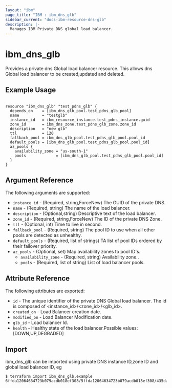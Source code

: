 ```yaml
---
layout: "ibm"
page_title: "IBM : ibm_dns_glb"
sidebar_current: "docs-ibm-resource-dns-glb"
description: |-
  Manages IBM Private DNS global load balancer.
---
```


# ibm_dns_glb

Provides a private dns Global load balancer resource. This allows dns Global load balancer to be created,updated and deleted.

## Example Usage

```hcl

resource "ibm_dns_glb" "test_pdns_glb" {
  depends_on    = [ibm_dns_glb_pool.test_pdns_glb_pool]
  name          = "testglb"
  instance_id   = ibm_resource_instance.test_pdns_instance.guid
  zone_id       = ibm_dns_zone.test_pdns_glb_zone.zone_id
  description   = "new glb"
  ttl           = 120
  fallback_pool = ibm_dns_glb_pool.test_pdns_glb_pool.pool_id
  default_pools = [ibm_dns_glb_pool.test_pdns_glb_pool.pool_id]
  az_pools {
    availability_zone = "us-south-1"
    pools             = [ibm_dns_glb_pool.test_pdns_glb_pool.pool_id]
  }
}

```

## Argument Reference

The following arguments are supported:

- `instance_id` - (Required, string,ForceNew) The GUID of the private DNS.
- `name` - (Required, string) The name of the load balancer.
- `description` - (Optional,string) Descriptive text of the load balancer.
- `zone_id` - (Required, string,ForceNew) The ID of the private DNS Zone.
- `ttl` - (Optional, int) Time to live in second.
- `fallback_pool` - (Required, string) The pool ID to use when all other pools are detected as unhealthy.
- `default_pools` - (Required, list of strings) TA list of pool IDs ordered by their failover priority.
- `az_pools` - (Optional, set) Map availability zones to pool ID's.
  - `availability_zone` - (Required, string) Availability zone..
  - `pools` - (Required, list of string) List of load balancer pools.

## Attribute Reference

The following attributes are exported:

- `id` - The unique identifier of the private DNS Global load balancer. The id is composed of <instance_id>/<zone_id>/<glb_id>.
- `created_on` - Load Balancer creation date.
- `modified_on` - Load Balancer Modification date.
- `glb_id` - Load balancer Id.
- `health` - Healthy state of the load balancer.Possible values: [DOWN,UP,DEGRADED]

## Import

ibm_dns_glb can be imported using private DNS instance ID,zone ID and global load balancer ID, eg

```
$ terraform import ibm_dns_glb.example 6ffda12064634723b079acdb018ef308/5ffda12064634723b079acdb018ef308/435da12064634723b079acdb018ef308
```
